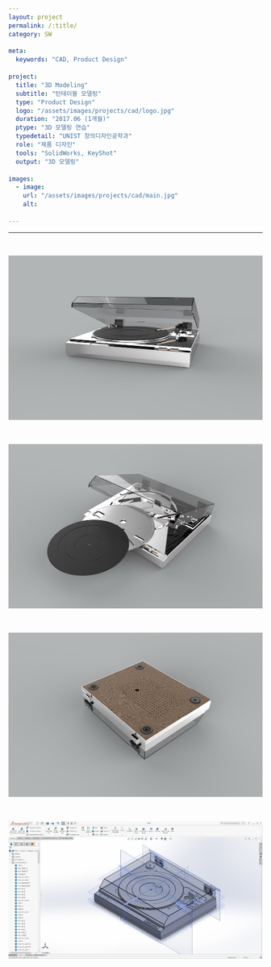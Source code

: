 ```yaml
---
layout: project
permalink: /:title/
category: SW

meta:
  keywords: "CAD, Product Design"

project:
  title: "3D Modeling"
  subtitle: "턴테이블 모델링"
  type: "Product Design"
  logo: "/assets/images/projects/cad/logo.jpg"
  duration: "2017.06 (1개월)"
  ptype: "3D 모델링 연습"
  typedetail: "UNIST 창의디자인공학과"
  role: "제품 디자인"
  tools: "SolidWorks, KeyShot"
  output: "3D 모델링"

images:
  - image:
    url: "/assets/images/projects/cad/main.jpg"
    alt:

---
```

---
<br>
<p align="center">
  <img src="/assets/images/projects/cad/ex2.jpg">
</p>
<br>

<p align="center">
  <img src="/assets/images/projects/cad/ex3.jpg">
</p>
<br>

<p align="center">
  <img src="/assets/images/projects/cad/ex4.jpg">
</p>
<br>

<p align="center">
  <img src="/assets/images/projects/cad/ex5.png">
</p>
<br><br><br><br><br><br>
